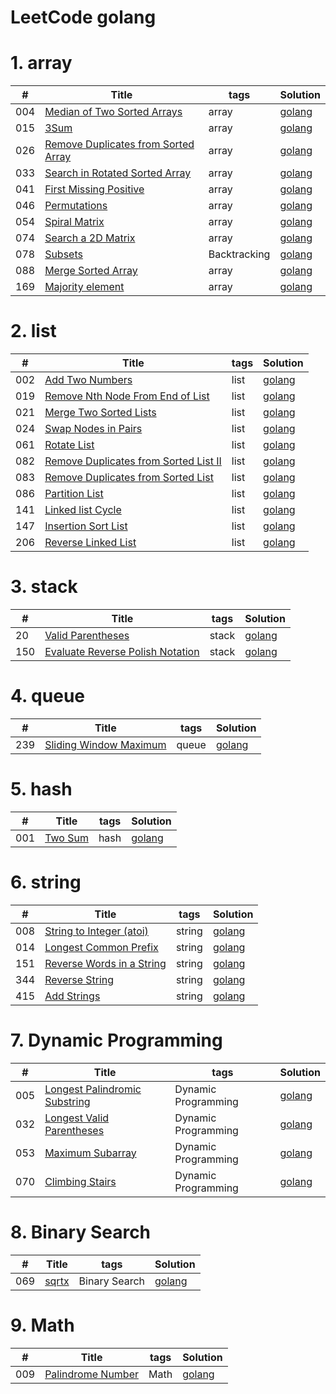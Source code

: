 LeetCode golang
========

# 1. array
| # | Title |  tags  | Solution  |
|---| ----- | ---------- |---------- |
|004|[Median of Two Sorted Arrays](https://leetcode.com/problems/median-of-two-sorted-arrays/) | array | [golang](./algorithms/004_median_of_two_sorted_arrays/main.go)
|015|[3Sum](https://leetcode.com/problems/3sum/) | array | [golang](./algorithms/015_3sum/main.go)
|026|[Remove Duplicates from Sorted Array](https://leetcode.com/problems/remove-duplicates-from-sorted-array/) | array | [golang](./algorithms/026_remove_duplicates/main.go)
|033|[Search in Rotated Sorted Array](https://leetcode.com/problems/search-in-rotated-sorted-array/) | array | [golang](./algorithms/033_search_in_rotated/main.go)
|041|[First Missing Positive](https://leetcode.com/problems/first-missing-positive/) | array | [golang](./algorithms/041_first_missing_positive/main.go)
|046|[Permutations](https://leetcode.com/problems/permutations/) | array | [golang](./algorithms/046_permutations/main.go)
|054|[Spiral Matrix](https://leetcode.com/problems/spiral-matrix/) | array | [golang](./algorithms/054_spiral_matrix/main.go)
|074|[Search a 2D Matrix](https://leetcode.com/problems/search-a-2d-matrix/) | array | [golang](./algorithms/074_search_a_2D_Matrix/main.go)
|078|[Subsets](https://leetcode.com/problems/subsets/) | Backtracking | [golang](./algorithms/078_subsets/main.go)
|088|[Merge Sorted Array](https://leetcode.com/problems/merge-sorted-array/) | array | [golang](./algorithms/088_merge_sorted_array/main.go)
|169|[Majority element](https://leetcode-cn.com/problems/majority-element/) | array | [golang](./algorithms/169_majority_element/main.go)

# 2. list
| # | Title |  tags  | Solution  |
|---| ----- | ---------- |---------- |
|002|[Add Two Numbers](https://leetcode.com/problems/add-two-numbers/description/) | list | [golang](./algorithms/002_add_two_numbers/main.go)
|019|[Remove Nth Node From End of List](https://leetcode.com/problems/remove-nth-node-from-end-of-list/description/) | list | [golang](./algorithms/019_remove_nth_node_from_end_of_list/main.go)
|021|[Merge Two Sorted Lists](https://leetcode.com/problems/merge-two-sorted-lists/description/) | list | [golang](./algorithms/021_merge_two_sorted_lists/main.go)
|024|[Swap Nodes in Pairs](https://leetcode.com/problems/swap-nodes-in-pairs/description/) |  list |[golang](./algorithms/024_swap_nodes_in_paris/main.go)
|061|[Rotate List](https://leetcode.com/problems/rotate-list/description/) |  list |[golang](./algorithms/061_rotate_list/main.go)
|082|[Remove Duplicates from Sorted List II](https://leetcode.com/problems/remove-duplicates-from-sorted-list-ii/) |  list |[golang](./algorithms/082_remove_duplicates_from_sorted_list_II/main.go)
|083|[Remove Duplicates from Sorted List](https://leetcode.com/problems/remove-duplicates-from-sorted-list/description/) |  list |[golang](./algorithms/083_remove_duplicates_from_sorted_list/main.go)
|086|[Partition List](https://leetcode.com/problems/partition-list/description/) |  list |[golang](./algorithms/086_partition_list/main.go)
|141|[Linked list Cycle](https://leetcode-cn.com/problems/linked-list-cycle/) |  list |[golang](./algorithms/141_linked_list_cycle/main.go)
|147|[Insertion Sort List](https://leetcode.com/problems/insertion-sort-list/description/) |  list |[golang](./algorithms/147_insertion_sort_list/main.go)
|206|[Reverse Linked List](https://leetcode.com/problems/reverse-linked-list/description/) |  list |[golang](./algorithms/206_reverse_linked_list/main.go)

# 3. stack

| # | Title |  tags  | Solution  |
|---| ----- | ---------- |---------- |
|20|[Valid Parentheses](https://leetcode.com/problems/valid-parentheses/) | stack | [golang](./algorithms/020_valid_parentheses/main.go)
|150|[Evaluate Reverse Polish Notation](https://leetcode.com/problems/evaluate-reverse-polish-notation/) | stack | [golang](./algorithms/150_evaluate_reverse_polish_notation/main.go)


# 4. queue

| # | Title |  tags  | Solution  |
|---| ----- | ---------- |---------- |
|239|[Sliding Window Maximum](https://leetcode.com/problems/sliding-window-maximum/) | queue | [golang](./algorithms/239_sliding_window_maximum/main.go)

# 5. hash

| # | Title |  tags  | Solution  |
|---| ----- | ---------- |---------- |
|001|[Two Sum](https://leetcode.com/problems/two-sum/) | hash | [golang](./algorithms/001_two_sum/main.go)

# 6. string
| # | Title |  tags  | Solution  |
|---| ----- | ---------- |---------- |
|008|[String to Integer (atoi)](https://leetcode.com/problems/string-to-integer-atoi/) | string | [golang](./algorithms/008_string_to_integer_atoi/main.go)
|014|[Longest Common Prefix](https://leetcode.com/problems/longest-common-prefix/) | string | [golang](./algorithms/014_longest_common_prefix/main.go)
|151|[Reverse Words in a String](https://leetcode.com/problems/reverse-words-in-a-string/) | string | [golang](./algorithms/151_reverse_words/main.go)
|344|[Reverse String](https://leetcode.com/problems/reverse-string/) | string | [golang](./algorithms/344_reverse_string/main.go)
|415|[Add Strings](https://leetcode.com/problems/add-strings/) | string | [golang](./algorithms/415_add_strings/main.go)

# 7. Dynamic Programming

| # | Title |  tags  | Solution  |
|---| ----- | ---------- |---------- |
|005|[Longest Palindromic Substring](https://leetcode.com/problems/longest-palindromic-substring/) | Dynamic Programming | [golang](./algorithms/005_longest_palindromic_substring/main.go)
|032|[Longest Valid Parentheses](https://leetcode.com/problems/longest-valid-parentheses/) | Dynamic Programming | [golang](./algorithms/032_longest_valid_parentheses/main.go)
|053|[Maximum Subarray](https://leetcode.com/problems/maximum-subarray/) | Dynamic Programming | [golang](./algorithms/053_maximum_subarray/main.go)
|070|[Climbing Stairs](https://leetcode.com/problems/climbing-stairs/) | Dynamic Programming | [golang](./algorithms/070_climbing_stairs/main.go)



# 8. Binary Search

| # | Title |  tags  | Solution  |
|---| ----- | ---------- |---------- |
|069|[sqrtx](https://leetcode.com/problems/sqrtx/) | Binary Search | [golang](./algorithms/069_sqrtx/main.go)

# 9. Math

| # | Title |  tags  | Solution  |
|---| ----- | ---------- |---------- |
|009|[Palindrome Number](https://leetcode.com/problems/palindrome-number/) | Math | [golang](./algorithms/009_palindrome_number/main.go)
